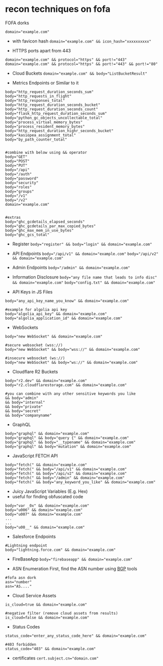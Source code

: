 # recon techniques on fofa 

FOFA dorks

`domain="example.com"`
- with favicon hash
`domain="example.com" && icon_hash="xxxxxxxxxx"`

-  HTTPS ports apart from 443

`domain="example.com" && protocol="https" && port!="443"`
`domain="example.com" && protocol="https" && port!="443" && port!="80"`

-  Cloud Buckets
`domain="example.com" && body="ListBucketResult"`

-  Metrics Endpoints or Similar to it
```
body="http_request_duration_seconds_sum"
body="http_requests_in_flight"
body="http_responses_total"
body="http_request_duration_seconds_bucket"
body="http_request_duration_seconds_count"
body="flask_http_request_duration_seconds_sum"
body="python_gc_objects_uncollectable_total"
body="process_virtual_memory_bytes"
body="process_resident_memory_bytes"
body="http_request_duration_highr_seconds_bucket"
body="kasiopea_assignment_total"
body="by_path_counter_total"


#combine with below using && operator
body="GET"
body="POST"
body="PUT"
body="/api"
body="/auth"
body="password"
body="security"
body="roles"
body="groups"
body="/v1"
body="/v2"
domain="example.com"


#extras
body="ghc_gcdetails_elapsed_seconds"
body="ghc_gcdetails_par_max_copied_bytes"
body="ghc_max_mem_in_use_bytes"
body="ghc_gcs_total"
```

-  Register
`body="register" && body="login" && domain="example.com"`

-  API Endpoints
`body="/api/v1" && domain="example.com"`
`body="/api/v2" && domain="example.com"`

-  Admin Endpoints
`body="/admin" && domain="example.com"`

- Information Disclosure
`body="any file name that leads to info disc" && domain="example.com"`
`body="config.txt" && domain="example.com"`

-  API Keys in JS Files

```
body="any_api_key_name_you_know" && domain="example.com"

#example for algolia api key
body="algolia_api_key" && domain="example.com"
body="algolia_application_id" && domain="example.com"
```

- WebSockets
```
body="new WebSocket" && domain="example.com"  

#secure websocket (wss://)
body="new WebSocket" && body="wss://" && domain="example.com"

#insecure websocket (ws://)
body="new WebSocket" && body="ws://" && domain="example.com"
```

- Cloudflare R2 Buckets
```
body="r2.dev" && domain="example.com"
body="r2.cloudflarestorage.com" && domain="example.com"

#you can combine with any other sensitive keywords you like
&& body="admin"
&& body="internal"
&& body="private"
&& body="secret"
&& body="companyname"
```

- GraphQL

```
body="graphql" && domain="example.com"
body="graphql" && body="query {" && domain="example.com"
body="graphql" && body="__typename" && domain="example.com"
body="graphql" && body="mutation" && domain="example.com"
```
- JavaScript FETCH API

```
body="fetch(" && domain="example.com"
body="fetch(" && body="/api/v1" && domain="example.com"
body="fetch(" && body="/api/v2" && domain="example.com"
body="fetch(" && body="/admin" && domain="example.com"
body="fetch(" && body="any_keyword_you_like" && domain="example.com"
```

- Juicy JavaScript Variables (E.g. Hex)
- useful for finding obfuscated code 
```
body="var _0x" && domain="example.com"
body="u006" && domain="example.com"
body="u007" && domain="example.com"
...
...
body="u00__" && domain="example.com"
```

-  Salesforce Endpoints
```
#Lightning endpoint
body="lightning.force.com" && domain="example.com"
```

- FireBaseApp
`body="firebaseapp" && domain="example.com"`

- ASN Enumeration
First, find the ASN number using [BGP](https://bgp.tools/) tools

```
#fofa asn dork
asn="number"
asn="AS...."
```

- Cloud Service Assets
```
is_cloud=true && domain="example.com"

#negative filter (remove cloud assets from results)
is_cloud=false && domain="example.com"
```
-  Status Codes
```
status_code="enter_any_status_code_here" && domain="example.com"

#403 forbidden
status_code="403" && domain="example.com"
```

- certificates
`cert.subject.cn="domain.com"`
